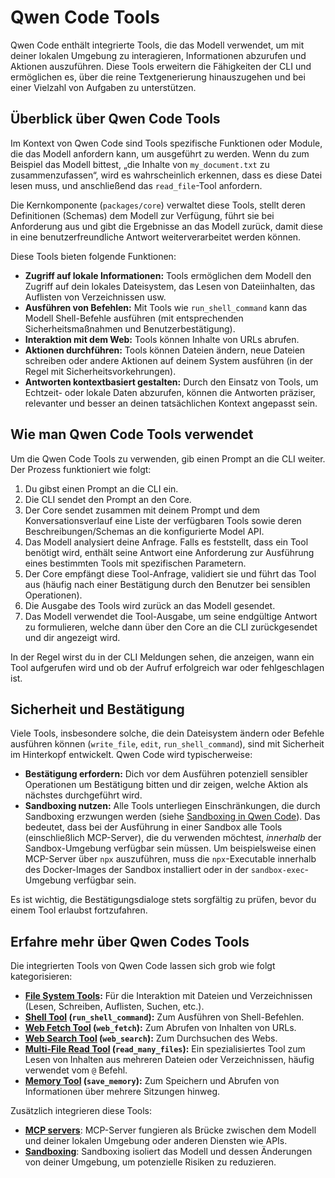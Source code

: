 # Qwen Code Tools

Qwen Code enthält integrierte Tools, die das Modell verwendet, um mit deiner lokalen Umgebung zu interagieren, Informationen abzurufen und Aktionen auszuführen. Diese Tools erweitern die Fähigkeiten der CLI und ermöglichen es, über die reine Textgenerierung hinauszugehen und bei einer Vielzahl von Aufgaben zu unterstützen.

## Überblick über Qwen Code Tools

Im Kontext von Qwen Code sind Tools spezifische Funktionen oder Module, die das Modell anfordern kann, um ausgeführt zu werden. Wenn du zum Beispiel das Modell bittest, „die Inhalte von `my_document.txt` zu zusammenzufassen“, wird es wahrscheinlich erkennen, dass es diese Datei lesen muss, und anschließend das `read_file`-Tool anfordern.

Die Kernkomponente (`packages/core`) verwaltet diese Tools, stellt deren Definitionen (Schemas) dem Modell zur Verfügung, führt sie bei Anforderung aus und gibt die Ergebnisse an das Modell zurück, damit diese in eine benutzerfreundliche Antwort weiterverarbeitet werden können.

Diese Tools bieten folgende Funktionen:

- **Zugriff auf lokale Informationen:** Tools ermöglichen dem Modell den Zugriff auf dein lokales Dateisystem, das Lesen von Dateiinhalten, das Auflisten von Verzeichnissen usw.
- **Ausführen von Befehlen:** Mit Tools wie `run_shell_command` kann das Modell Shell-Befehle ausführen (mit entsprechenden Sicherheitsmaßnahmen und Benutzerbestätigung).
- **Interaktion mit dem Web:** Tools können Inhalte von URLs abrufen.
- **Aktionen durchführen:** Tools können Dateien ändern, neue Dateien schreiben oder andere Aktionen auf deinem System ausführen (in der Regel mit Sicherheitsvorkehrungen).
- **Antworten kontextbasiert gestalten:** Durch den Einsatz von Tools, um Echtzeit- oder lokale Daten abzurufen, können die Antworten präziser, relevanter und besser an deinen tatsächlichen Kontext angepasst sein.

## Wie man Qwen Code Tools verwendet

Um die Qwen Code Tools zu verwenden, gib einen Prompt an die CLI weiter. Der Prozess funktioniert wie folgt:

1. Du gibst einen Prompt an die CLI ein.
2. Die CLI sendet den Prompt an den Core.
3. Der Core sendet zusammen mit deinem Prompt und dem Konversationsverlauf eine Liste der verfügbaren Tools sowie deren Beschreibungen/Schemas an die konfigurierte Model API.
4. Das Modell analysiert deine Anfrage. Falls es feststellt, dass ein Tool benötigt wird, enthält seine Antwort eine Anforderung zur Ausführung eines bestimmten Tools mit spezifischen Parametern.
5. Der Core empfängt diese Tool-Anfrage, validiert sie und führt das Tool aus (häufig nach einer Bestätigung durch den Benutzer bei sensiblen Operationen).
6. Die Ausgabe des Tools wird zurück an das Modell gesendet.
7. Das Modell verwendet die Tool-Ausgabe, um seine endgültige Antwort zu formulieren, welche dann über den Core an die CLI zurückgesendet und dir angezeigt wird.

In der Regel wirst du in der CLI Meldungen sehen, die anzeigen, wann ein Tool aufgerufen wird und ob der Aufruf erfolgreich war oder fehlgeschlagen ist.

## Sicherheit und Bestätigung

Viele Tools, insbesondere solche, die dein Dateisystem ändern oder Befehle ausführen können (`write_file`, `edit`, `run_shell_command`), sind mit Sicherheit im Hinterkopf entwickelt. Qwen Code wird typischerweise:

- **Bestätigung erfordern:** Dich vor dem Ausführen potenziell sensibler Operationen um Bestätigung bitten und dir zeigen, welche Aktion als nächstes durchgeführt wird.
- **Sandboxing nutzen:** Alle Tools unterliegen Einschränkungen, die durch Sandboxing erzwungen werden (siehe [Sandboxing in Qwen Code](../sandbox.md)). Das bedeutet, dass bei der Ausführung in einer Sandbox alle Tools (einschließlich MCP-Server), die du verwenden möchtest, _innerhalb_ der Sandbox-Umgebung verfügbar sein müssen. Um beispielsweise einen MCP-Server über `npx` auszuführen, muss die `npx`-Executable innerhalb des Docker-Images der Sandbox installiert oder in der `sandbox-exec`-Umgebung verfügbar sein.

Es ist wichtig, die Bestätigungsdialoge stets sorgfältig zu prüfen, bevor du einem Tool erlaubst fortzufahren.

## Erfahre mehr über Qwen Codes Tools

Die integrierten Tools von Qwen Code lassen sich grob wie folgt kategorisieren:

- **[File System Tools](./file-system.md):** Für die Interaktion mit Dateien und Verzeichnissen (Lesen, Schreiben, Auflisten, Suchen, etc.).
- **[Shell Tool](./shell.md) (`run_shell_command`):** Zum Ausführen von Shell-Befehlen.
- **[Web Fetch Tool](./web-fetch.md) (`web_fetch`):** Zum Abrufen von Inhalten von URLs.
- **[Web Search Tool](./web-search.md) (`web_search`):** Zum Durchsuchen des Webs.
- **[Multi-File Read Tool](./multi-file.md) (`read_many_files`):** Ein spezialisiertes Tool zum Lesen von Inhalten aus mehreren Dateien oder Verzeichnissen, häufig verwendet vom `@` Befehl.
- **[Memory Tool](./memory.md) (`save_memory`):** Zum Speichern und Abrufen von Informationen über mehrere Sitzungen hinweg.

Zusätzlich integrieren diese Tools:

- **[MCP servers](./mcp-server.md)**: MCP-Server fungieren als Brücke zwischen dem Modell und deiner lokalen Umgebung oder anderen Diensten wie APIs.
- **[Sandboxing](../sandbox.md)**: Sandboxing isoliert das Modell und dessen Änderungen von deiner Umgebung, um potenzielle Risiken zu reduzieren.